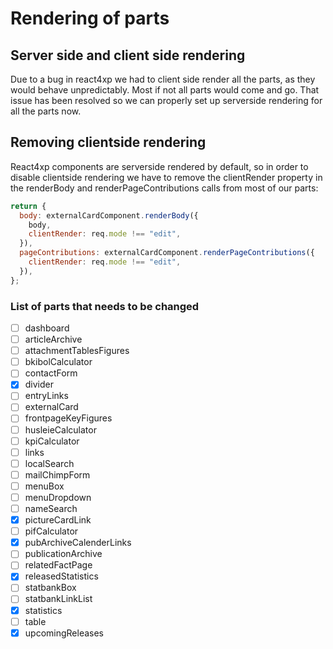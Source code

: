 # Rendering of parts

## Server side and client side rendering

Due to a bug in react4xp we had to client side render all the parts, as they would behave unpredictably. Most if not all parts would come and go. That issue has been resolved so we can properly set up serverside rendering for all the parts now.

## Removing clientside rendering

React4xp components are serverside rendered by default, so in order to disable clientside rendering we have to remove the clientRender property in the renderBody and renderPageContributions calls from most of our parts:

```javascript
return {
  body: externalCardComponent.renderBody({
    body,
    clientRender: req.mode !== "edit",
  }),
  pageContributions: externalCardComponent.renderPageContributions({
    clientRender: req.mode !== "edit",
  }),
};
```

### List of parts that needs to be changed

- [ ] dashboard
- [ ] articleArchive
- [ ] attachmentTablesFigures
- [ ] bkibolCalculator
- [ ] contactForm
- [x] divider
- [ ] entryLinks
- [ ] externalCard
- [ ] frontpageKeyFigures
- [ ] husleieCalculator
- [ ] kpiCalculator
- [ ] links
- [ ] localSearch
- [ ] mailChimpForm
- [ ] menuBox
- [ ] menuDropdown
- [ ] nameSearch
- [x] pictureCardLink
- [ ] pifCalculator
- [x] pubArchiveCalenderLinks
- [ ] publicationArchive
- [ ] relatedFactPage
- [x] releasedStatistics
- [ ] statbankBox
- [ ] statbankLinkList
- [x] statistics
- [ ] table
- [x] upcomingReleases
